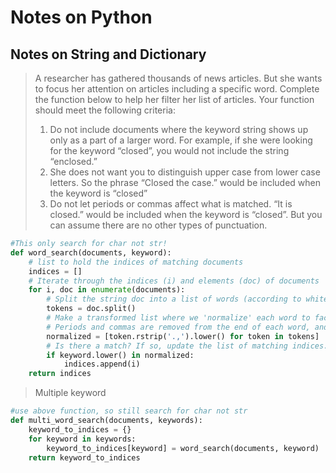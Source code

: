# Notes on Python

## Notes on String and Dictionary
> A researcher has gathered thousands of news articles. But she wants to focus her attention on articles including a specific word.
>Complete the function below to help her filter her list of articles.
>Your function should meet the following criteria:
> 1. Do not include documents where the keyword string shows up only as a part of a larger word. 
>For example, if she were looking for the keyword “closed”, you would not include the string “enclosed.”
> 2. She does not want you to distinguish upper case from lower case letters. 
>So the phrase “Closed the case.” would be included when the keyword is “closed”
> 3. Do not let periods or commas affect what is matched. “It is closed.” would be included when the keyword is “closed”.
> But you can assume there are no other types of punctuation.

```python
#This only search for char not str!
def word_search(documents, keyword):
    # list to hold the indices of matching documents
    indices = [] 
    # Iterate through the indices (i) and elements (doc) of documents
    for i, doc in enumerate(documents):
        # Split the string doc into a list of words (according to whitespace)
        tokens = doc.split()
        # Make a transformed list where we 'normalize' each word to facilitate matching.
        # Periods and commas are removed from the end of each word, and it's set to all lowercase.
        normalized = [token.rstrip('.,').lower() for token in tokens]
        # Is there a match? If so, update the list of matching indices.
        if keyword.lower() in normalized:
            indices.append(i)
    return indices
```

> Multiple keyword

```python
#use above function, so still search for char not str
def multi_word_search(documents, keywords):
    keyword_to_indices = {}
    for keyword in keywords:
        keyword_to_indices[keyword] = word_search(documents, keyword)
    return keyword_to_indices
```

